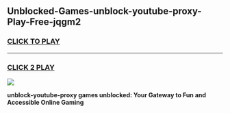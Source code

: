 
## Unblocked-Games-unblock-youtube-proxy-Play-Free-jqgm2
<h3>
<a href="https://premium76.site?title=unblock-youtube-proxy&ref=20M">CLICK TO PLAY</a></h3>
<hr>

<h3>
<a href="https://premium76.site?title=unblock-youtube-proxy&ref=20M">CLICK 2 PLAY</a>
  
</h3>

<a href="https://premium76.site?title=unblock-youtube-proxy&ref=19M"><img src="https://clearcache.store/games.png"></a>


**unblock-youtube-proxy games unblocked: Your Gateway to Fun and Accessible Online Gaming**
